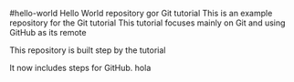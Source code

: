 #hello-world
Hello World repository gor Git tutorial
This is an example repository for the Git tutorial
This tutorial focuses mainly on Git and using GitHub as its remote

This repository is built step by the tutorial

It now includes steps for GitHub. hola

